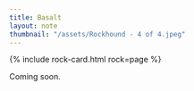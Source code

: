 ```yaml
---
title: Basalt
layout: note
thumbnail: "/assets/Rockhound - 4 of 4.jpeg"
---
```


{% include rock-card.html rock=page %}

Coming soon.
